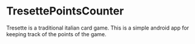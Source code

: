 # TresettePointsCounter

Tresette is a traditional italian card game. This is a simple android app for keeping track of the points of the game.

